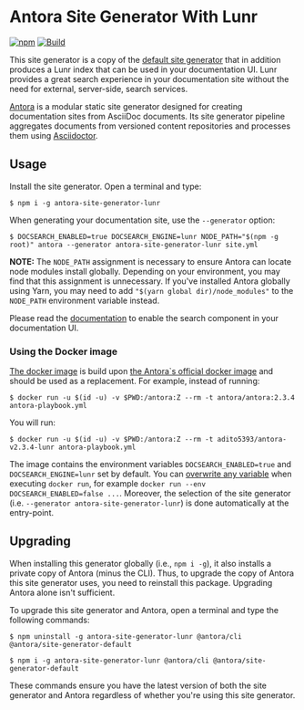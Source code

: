 # Antora Site Generator With Lunr

[![npm](https://img.shields.io/npm/v/antora-site-generator-lunr)](https://www.npmjs.com/package/antora-site-generator-lunr)
[![Build](https://github.com/Mogztter/antora-site-generator-lunr/workflows/Build/badge.svg)](https://github.com/Mogztter/antora-site-generator-lunr/actions?query=workflow%3ABuild)

This site generator is a copy of the [default site generator](https://gitlab.com/antora/antora/blob/master/packages/site-generator-default/README.adoc) that in addition produces a Lunr index that can be used in your documentation UI.
Lunr provides a great search experience in your documentation site without the need for external, server-side, search services.

[Antora](https://antora.org) is a modular static site generator designed for creating documentation sites from AsciiDoc documents.
Its site generator pipeline aggregates documents from versioned content repositories and processes them using [Asciidoctor](https://asciidoctor.org).

## Usage

Install the site generator.
Open a terminal and type:

    $ npm i -g antora-site-generator-lunr

When generating your documentation site, use the `--generator` option:

    $ DOCSEARCH_ENABLED=true DOCSEARCH_ENGINE=lunr NODE_PATH="$(npm -g root)" antora --generator antora-site-generator-lunr site.yml

**NOTE:** The `NODE_PATH` assignment is necessary to ensure Antora can locate node modules install globally.
Depending on your environment, you may find that this assignment is unnecessary.
If you've installed Antora globally using Yarn, you may need to add `"$(yarn global dir)/node_modules"` to the `NODE_PATH` environment variable instead.

Please read the [documentation](https://github.com/Mogztter/antora-lunr#enable-the-search-component-in-the-ui) to enable the search component in your documentation UI.

### Using the Docker image

[The docker image](https://hub.docker.com/r/adito5393/antora-v2.3.4-lunr) is build upon [the Antora`s official docker image](https://docs.antora.org/antora/2.3/antora-container/#run-the-antora-image) and should be used as a replacement. For example, instead of running:

    $ docker run -u $(id -u) -v $PWD:/antora:Z --rm -t antora/antora:2.3.4 antora-playbook.yml

You will run:

    $ docker run -u $(id -u) -v $PWD:/antora:Z --rm -t adito5393/antora-v2.3.4-lunr antora-playbook.yml

The image contains the environment variables `DOCSEARCH_ENABLED=true` and `DOCSEARCH_ENGINE=lunr` set by default. You can [overwrite any variable](https://docs.docker.com/engine/reference/commandline/run/#set-environment-variables--e---env---env-file) when executing `docker run`, for example `docker run --env DOCSEARCH_ENABLED=false ...`. Moreover, the selection of the site generator (i.e. `--generator antora-site-generator-lunr`) is done automatically at the entry-point.

## Upgrading

When installing this generator globally (i.e., `npm i -g`), it also installs a private copy of Antora (minus the CLI).
Thus, to upgrade the copy of Antora this site generator uses, you need to reinstall this package.
Upgrading Antora alone isn't sufficient.

To upgrade this site generator and Antora, open a terminal and type the following commands:

    $ npm uninstall -g antora-site-generator-lunr @antora/cli @antora/site-generator-default
    
    $ npm i -g antora-site-generator-lunr @antora/cli @antora/site-generator-default

These commands ensure you have the latest version of both the site generator and Antora regardless of whether you're using this site generator.
